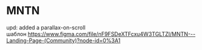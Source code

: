 # MNTN

upd: added a parallax-on-scroll <br>
шаблон https://www.figma.com/file/nF9FSDeXTFcxu4W3TGLTZI/MNTN---Landing-Page-(Community)?node-id=0%3A1
